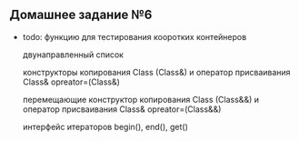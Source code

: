 ## Домашнее задание №6

- todo:
    функцию для тестирования кооротких контейнеров

    двунаправленный список

    конструкторы копирования Class (Class&) 
    и оператор присваивания Class& opreator=(Class&)

    перемещающие конструктор копирования Class (Class&&) 
    и оператор присваивания Class& opreator=(Class&&)

    интерфейс итераторов begin(), end(), get()


